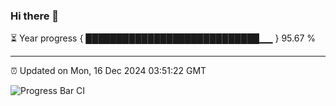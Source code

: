 ### Hi there 👋

⏳ Year progress { ████████████████████████████▁▁ } 95.67 %

---

⏰ Updated on Mon, 16 Dec 2024 03:51:22 GMT

![Progress Bar CI](https://github.com/IshwaranRudhara/GIT-ACTION/workflows/Progress%20Bar%20CI/badge.svg)
